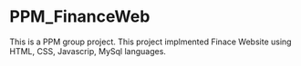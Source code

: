 # PPM_FinanceWeb
 This is a PPM group project. This project implmented Finace Website using HTML, CSS, Javascrip, MySql languages.
